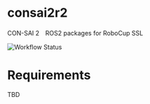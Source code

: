 # consai2r2
CON-SAI 2　ROS2 packages for RoboCup SSL

![Workflow Status](https://github.com/SSL-Roots/consai2r2/workflows/ROS2-Dashing/badge.svg)

# Requirements

TBD
